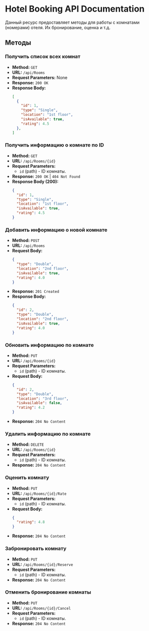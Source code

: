 # Hotel Booking API Documentation

Данный ресурс предоставляет методы для работы с комнатами (номерами) отеля. Их бронирование, оценка и т.д.

## Методы

### Получить список всех комнат

- **Method:** `GET`
- **URL:** `/api/Rooms`
- **Request Parameters:** None
- **Response:** `200 OK`
- **Response Body:**
  ```json
  [
    {
      "id": 1,
      "type": "Single",
      "location": "1st floor",
      "isAvailable": true,
      "rating": 4.5
    },
  ]
  ```

### Получить информацию о комнате по ID

- **Method:** `GET`
- **URL:** `/api/Rooms/{id}`
- **Request Parameters:**
  - `id` (path) - ID комнаты.
- **Response:** `200 OK` | `404 Not Found`
- **Response Body (200):**
  ```json
  {
    "id": 1,
    "type": "Single",
    "location": "1st floor",
    "isAvailable": true,
    "rating": 4.5
  }
  ```

### Добавить информацию о новой комнате

- **Method:** `POST`
- **URL:** `/api/Rooms`
- **Request Body:**
  ```json
  {
    "type": "Double",
    "location": "2nd floor",
    "isAvailable": true,
    "rating": 4.0
  }
  ```
- **Response:** `201 Created`
- **Response Body:**
  ```json
  {
    "id": 2,
    "type": "Double",
    "location": "2nd floor",
    "isAvailable": true,
    "rating": 4.0
  }
  ```

### Обновить информацию по комнате

- **Method:** `PUT`
- **URL:** `/api/Rooms/{id}`
- **Request Parameters:**
  - `id` (path) - ID комнаты.
- **Request Body:**
  ```json
  {
    "id": 2,
    "type": "Double",
    "location": "3rd floor",
    "isAvailable": false,
    "rating": 4.2
  }
  ```
- **Response:** `204 No Content`

### Удалить информацию по комнате

- **Method:** `DELETE`
- **URL:** `/api/Rooms/{id}`
- **Request Parameters:**
  - `id` (path) - ID комнаты.
- **Response:** `204 No Content`

### Оценить комнату

- **Method:** `PUT`
- **URL:** `/api/Rooms/{id}/Rate`
- **Request Parameters:**
  - `id` (path) - ID комнаты.
- **Request Body:**
  ```json
  {
    "rating": 4.8
  }
  ```
- **Response:** `204 No Content`

### Забронировать комнату

- **Method:** `PUT`
- **URL:** `/api/Rooms/{id}/Reserve`
- **Request Parameters:**
  - `id` (path) - ID комнаты.
- **Response:** `204 No Content`

### Отменить бронирование комнаты

- **Method:** `PUT`
- **URL:** `/api/Rooms/{id}/Cancel`
- **Request Parameters:**
  - `id` (path) - ID комнаты.
- **Response:** `204 No Content`
